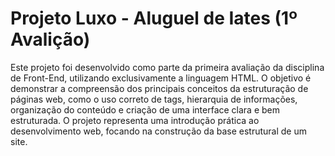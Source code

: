 <h1> Projeto Luxo - Aluguel de Iates (1º Avalição) </h1>
<p> Este projeto foi desenvolvido como parte da primeira avaliação da disciplina de Front-End, utilizando exclusivamente a linguagem HTML. O objetivo é demonstrar a compreensão dos principais conceitos da estruturação de páginas web, como o uso correto de tags, hierarquia de informações, organização do conteúdo e criação de uma interface clara e bem estruturada. O projeto representa uma introdução prática ao desenvolvimento web, focando na construção da base estrutural de um site.</p>
